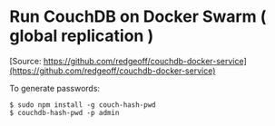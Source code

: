 # Run CouchDB on Docker Swarm ( global replication )

[Source: https://github.com/redgeoff/couchdb-docker-service](https://github.com/redgeoff/couchdb-docker-service)

To generate passwords:
```
$ sudo npm install -g couch-hash-pwd
$ couchdb-hash-pwd -p admin
```

